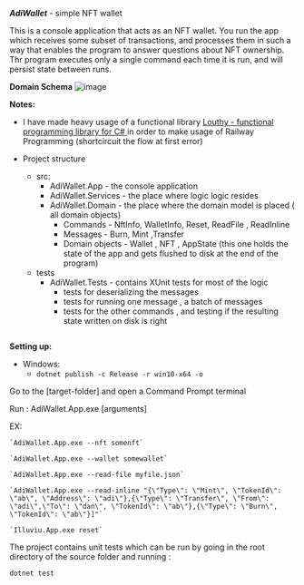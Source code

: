 ***AdiWallet*** - simple NFT wallet 

This is a console application that acts as an NFT wallet.
You run the app which receives some subset of
transactions, and processes them in such a way that enables the program to
answer questions about NFT ownership.
Thr program executes only a single command each time it is run, and
will persist state between runs.

**Domain Schema**
![image](https://github.com/sanzor/AdiWallet/assets/26228414/9d943bc9-5baa-4f06-a331-e69d4e6a75d0)


**Notes:**

- I have made heavy usage of  a functional library [Louthy - functional programming library for C# ](https://github.com/louthy/language-ext) in order to make usage of Railway Programming (shortcircuit the flow at first error)

- Project structure
  - src:
    - AdiWallet.App  - the console application
    - AdiWallet.Services - the place where logic logic resides
    - AdiWallet.Domain - the place where the domain model is placed ( all domain objects)
      - Commands - NftInfo, WalletInfo, Reset, ReadFile , ReadInline
      - Messages - Burn, Mint ,Transfer
      - Domain objects - Wallet , NFT , AppState (this one holds the state of the app and gets flushed to disk at the end of the program)
  - tests
    - AdiWallet.Tests - contains XUnit tests for most of the logic
      - tests for deserializing the messages
      - tests for running one message , a batch of messages
      - tests for the other commands , and testing if the resulting state written on disk is right
  ```

**Setting up:**

- Windows:
  - `dotnet publish -c Release -r win10-x64 -o `

Go to the [target-folder] and open a Command Prompt terminal 

Run :   AdiWallet.App.exe [arguments]

 EX:  

    `AdiWallet.App.exe --nft somenft`

    `AdiWallet.App.exe --wallet somewallet`

    `AdiWallet.App.exe --read-file myfile.json`

    `AdiWallet.App.exe --read-inline "{\"Type\": \"Mint\", \"TokenId\": \"ab\", \"Address\": \"adi\"},{\"Type\": \"Transfer\", \"From\": \"adi\",\"To\": \"dan\", \"TokenId\": \"ab\"},{\"Type\": \"Burn\", \"TokenId\": \"ab\"}]"`

    `Illuviu.App.exe reset`

The project contains unit tests which can be run by going in the root directory of the source folder and running :

`dotnet test`
